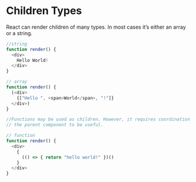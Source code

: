 # Children Types
React can render children of many types. In most cases it’s either an array or a string.

```javascript
//string
function render() {
  <div>
    Hello World!
  </div>
}

// array
function render() {
  (<div>
    {["Hello ", <span>World</span>, "!"]}
  </div>)
}

//Functions may be used as children. However, it requires coordination with
// the parent component to be useful.

// function
function render() {
  <div>
    {
      (() => { return "hello world!" })()
    }
  </div>
}
```

